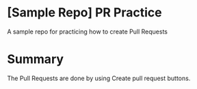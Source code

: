 # [Sample Repo] PR Practice
A sample repo for practicing how to create Pull Requests

# Summary
The Pull Requests are done by using Create pull request buttons.